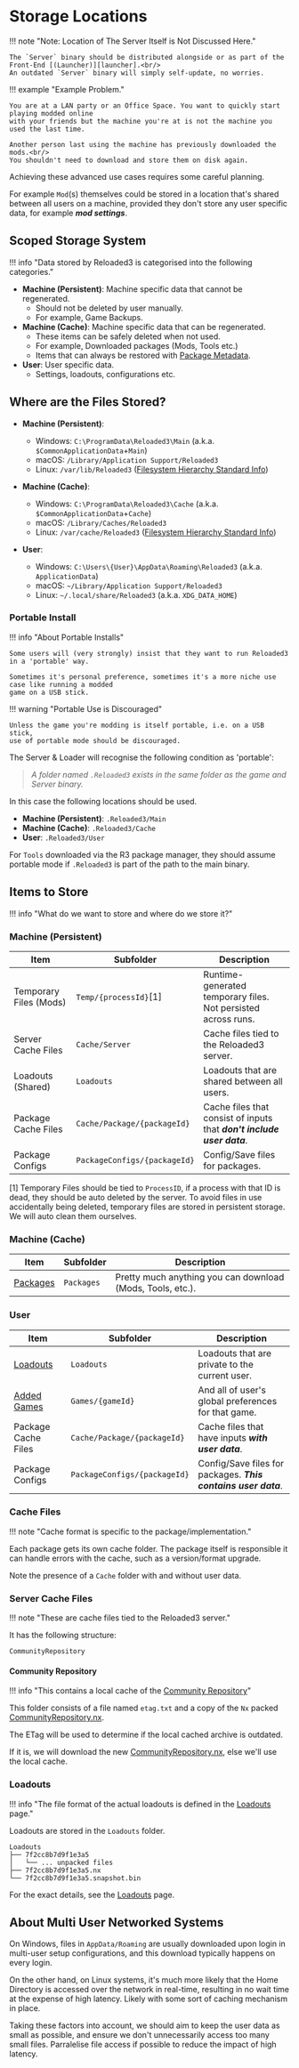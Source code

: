 # Storage Locations

!!! note "Note: Location of The Server Itself is Not Discussed Here."

    The `Server` binary should be distributed alongside or as part of the Front-End [(Launcher)][launcher].<br/>
    An outdated `Server` binary will simply self-update, no worries.

!!! example "Example Problem."

    You are at a LAN party or an Office Space. You want to quickly start playing modded online
    with your friends but the machine you're at is not the machine you used the last time.

    Another person last using the machine has previously downloaded the mods.<br/>
    You shouldn't need to download and store them on disk again.

Achieving these advanced use cases requires some careful planning.

For example `Mod`(s) themselves could be stored in a location that's shared between all users on a machine,
provided they don't store any user specific data, for example ***mod settings***.

## Scoped Storage System

!!! info "Data stored by Reloaded3 is categorised into the following categories."

- **Machine (Persistent)**: Machine specific data that cannot be regenerated.
    - Should not be deleted by user manually.
    - For example, Game Backups.
- **Machine (Cache)**: Machine specific data that can be regenerated.
    - These items can be safely deleted when not used.
    - For example, Downloaded packages (Mods, Tools etc.)
    - Items that can always be restored with [Package Metadata][package-metadata].
- **User**: User specific data.
    - Settings, loadouts, configurations etc.

## Where are the Files Stored?

- **Machine (Persistent)**:
    - Windows: `C:\ProgramData\Reloaded3\Main` (a.k.a. `$CommonApplicationData`+`Main`)
    - macOS: `/Library/Application Support/Reloaded3`
    - Linux: `/var/lib/Reloaded3` ([Filesystem Hierarchy Standard Info][var-lib])

- **Machine (Cache)**:
    - Windows: `C:\ProgramData\Reloaded3\Cache` (a.k.a. `$CommonApplicationData`+`Cache`)
    - macOS: `/Library/Caches/Reloaded3`
    - Linux: `/var/cache/Reloaded3` ([Filesystem Hierarchy Standard Info][var-cache])

- **User**:
    - Windows: `C:\Users\{User}\AppData\Roaming\Reloaded3` (a.k.a. `ApplicationData`)
    - macOS: `~/Library/Application Support/Reloaded3`
    - Linux: `~/.local/share/Reloaded3` (a.k.a. `XDG_DATA_HOME`)

### Portable Install

!!! info "About Portable Installs"

    Some users will (very strongly) insist that they want to run Reloaded3 in a 'portable' way.

    Sometimes it's personal preference, sometimes it's a more niche use case like running a modded
    game on a USB stick.

!!! warning "Portable Use is Discouraged"

    Unless the game you're modding is itself portable, i.e. on a USB stick,
    use of portable mode should be discouraged.

The Server & Loader will recognise the following condition as 'portable':

> *A folder named `.Reloaded3` exists in the same folder as the game and Server binary.*

In this case the following locations should be used.

- **Machine (Persistent)**: `.Reloaded3/Main`
- **Machine (Cache)**: `.Reloaded3/Cache`
- **User**: `.Reloaded3/User`

For `Tools` downloaded via the R3 package manager, they should assume portable mode if `.Reloaded3`
is part of the path to the main binary.

## Items to Store

!!! info "What do we want to store and where do we store it?"

### Machine (Persistent)

| Item                   | Subfolder                    | Description                                                            |
| ---------------------- | ---------------------------- | ---------------------------------------------------------------------- |
| Temporary Files (Mods) | `Temp/{processId}`[1]        | Runtime-generated temporary files. Not persisted across runs.          |
| Server Cache Files     | `Cache/Server`               | Cache files tied to the Reloaded3 server.                              |
| Loadouts (Shared)      | `Loadouts`                   | Loadouts that are shared between all users.                            |
| Package Cache Files    | `Cache/Package/{packageId}`  | Cache files that consist of inputs that ***don't include user data***. |
| Package Configs        | `PackageConfigs/{packageId}` | Config/Save files for packages.                                        |

[1] Temporary Files should be tied to `ProcessID`, if a process with that ID is dead, they should be
auto deleted by the server. To avoid files in use accidentally being deleted, temporary files are stored
in persistent storage. We will auto clean them ourselves.

### Machine (Cache)

| Item                         | Subfolder  | Description                                                |
| ---------------------------- | ---------- | ---------------------------------------------------------- |
| [Packages][package-metadata] | `Packages` | Pretty much anything you can download (Mods, Tools, etc.). |

### User

| Item                         | Subfolder                    | Description                                                    |
| ---------------------------- | ---------------------------- | -------------------------------------------------------------- |
| [Loadouts](#loadouts)        | `Loadouts`                   | Loadouts that are private to the current user.                 |
| [Added Games][game-metadata] | `Games/{gameId}`             | And all of user's global preferences for that game.            |
| Package Cache Files          | `Cache/Package/{packageId}`  | Cache files that have inputs ***with user data***.             |
| Package Configs              | `PackageConfigs/{packageId}` | Config/Save files for packages. ***This contains user data***. |

### Cache Files

!!! note "Cache format is specific to the package/implementation."

Each package gets its own cache folder. The package itself is responsible it can handle errors
with the cache, such as a version/format upgrade.

Note the presence of a `Cache` folder with and without user data.

### Server Cache Files

!!! note "These are cache files tied to the Reloaded3 server."

It has the following structure:

```
CommunityRepository
```

#### Community Repository

!!! info "This contains a local cache of the [Community Repository][community-repository]"

This folder consists of a file named `etag.txt` and a copy of the `Nx` packed
[CommunityRepository.nx][community-repository-hosting].

The ETag will be used to determine if the local cached archive is outdated.

If it is, we will download the new [CommunityRepository.nx][community-repository-hosting], else
we'll use the local cache.

### Loadouts

!!! info "The file format of the actual loadouts is defined in the [Loadouts][loadouts] page."

Loadouts are stored in the `Loadouts` folder.

```
Loadouts
├── 7f2cc8b7d9f1e3a5
│   └── ... unpacked files
├── 7f2cc8b7d9f1e3a5.nx
└── 7f2cc8b7d9f1e3a5.snapshot.bin
```

For the exact details, see the [Loadouts][loadouts-location] page.

## About Multi User Networked Systems

On Windows, files in `AppData/Roaming` are usually downloaded upon login in multi-user
setup configurations, and this download typically happens on every login.

On the other hand, on Linux systems, it's much more likely that the Home Directory is accessed
over the network in real-time, resulting in no wait time at the expense of high latency. Likely
with some sort of caching mechanism in place.

Taking these factors into account, we should aim to keep the user data as small as possible,
and ensure we don't unnecessarily access too many small files. Parralelise file access if possible to
reduce the impact of high latency.

[game-metadata]: ../Storage/Games/About.md
[loadouts]: ./Loadouts/About.md
[loadouts-location]: ./Loadouts/About.md#location
[loadout-file-format]: ./Loadouts/About.md#loadout-file-format
[package-metadata]: ../Packaging/Package-Metadata.md
[community-repository]: ../../Services/Community-Repository.md
[community-repository-hosting]: ../../Services/Community-Repository.md#hosting
[loadout-snapshot]: ./Loadouts/About.md#snapshots
[var-lib]: https://refspecs.linuxfoundation.org/FHS_3.0/fhs/ch05s08.html
[var-cache]: https://refspecs.linuxfoundation.org/FHS_3.0/fhs/ch05s05.html